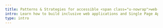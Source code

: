 ```yaml
---
title: Patterns & Strategies for accessible <span class="u-nowrap">web-apps</span>
intro: Learn how to build inclusive web applications and Single Page Apps in modern JavaScript frameworks. This project collects strategies, links, patterns and plugins for React, Vue and Angular.
type: intro
---
```

